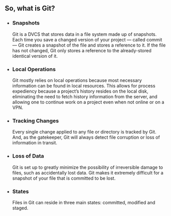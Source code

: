 ## So, what is Git?

* ### Snapshots

    Git is a DVCS that stores data in a file system made up of snapshots. Each time you save a changed version of your project — called commit — Git creates a snapshot of the file and stores a reference to it. If the file has not changed, Git only stores a reference to the already-stored identical version of it.

* ### Local Operations

    Git mostly relies on local operations because most necessary information can be found in local resources. This allows for process expediency because a project’s history resides on the local disk, eliminating the need to fetch history information from the server, and allowing one to continue work on a project even when not online or on a VPN.

* ### Tracking Changes

    Every single change applied to any file or directory is tracked by Git. And, as the gatekeeper, Git will always detect file corruption or loss of information in transit.

* ### Loss of Data

    Git is set up to greatly minimize the possibility of irreversible damage to files, such as accidentally lost data. Git makes it extremely difficult for a snapshot of your file that is committed to be lost.

* ### States

   Files in Git can reside in three main states: committed, modified and staged.

